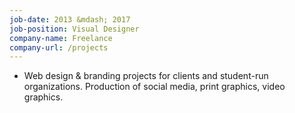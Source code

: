 ```yaml
---
job-date: 2013 &mdash; 2017
job-position: Visual Designer
company-name: Freelance
company-url: /projects
---
```


* Web design & branding projects for clients and student-run organizations. Production of social media, print graphics, video graphics.